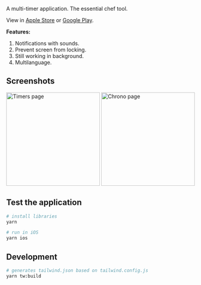A multi-timer application. The essential chef tool.

View in [Apple Store](https://apps.apple.com/es/app/kitchendoro/id1607064139) or [Google Play](https://play.google.com/store/apps/details?id=com.multitimer).

**Features:**

1. Notifications with sounds.
2. Prevent screen from locking.
3. Still working in background.
4. Multilanguage.

## Screenshots

<img src="https://user-images.githubusercontent.com/5312427/155002280-5dd4e52d-de7e-4a55-923e-2606a2aa71b5.png" width="250" alt="Timers page"> <img src="https://user-images.githubusercontent.com/5312427/155001752-7d191991-a2e2-4996-9c0f-316ad0a6110b.png" width="250" alt="Chrono page">

## Test the application

```bash
# install libraries
yarn

# run in iOS
yarn ios
```

## Development

```bash
# generates tailwind.json based on tailwind.config.js
yarn tw:build
```
